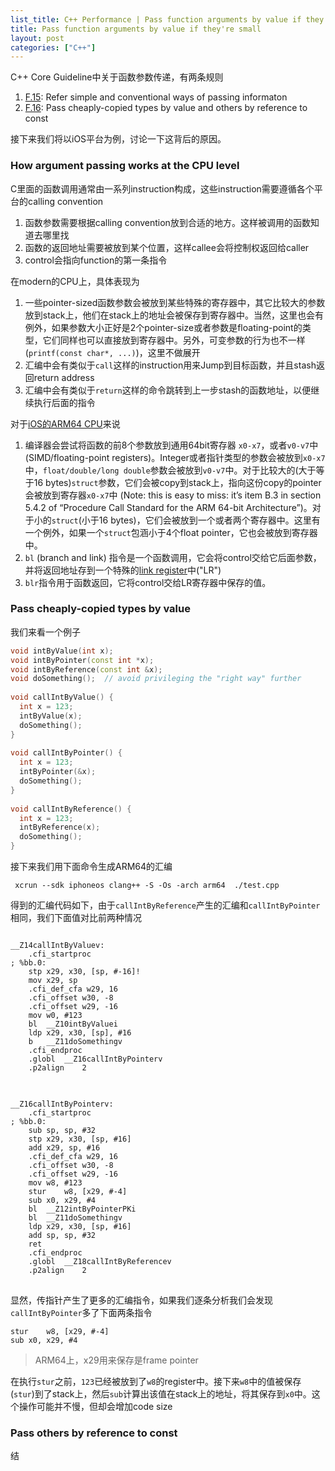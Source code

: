 ```yaml
---
list_title: C++ Performance | Pass function arguments by value if they're small
title: Pass function arguments by value if they're small
layout: post
categories: ["C++"]
---
```


C++ Core Guideline中关于函数参数传递，有两条规则

1. [F.15](https://isocpp.github.io/CppCoreGuidelines/CppCoreGuidelines#f15-prefer-simple-and-conventional-ways-of-passing-information): Refer simple and conventional ways of passing informaton
2. [F.16](https://isocpp.github.io/CppCoreGuidelines/CppCoreGuidelines#f16-for-in-parameters-pass-cheaply-copied-types-by-value-and-others-by-reference-to-const): Pass cheaply-copied types by value and others by reference to const

接下来我们将以iOS平台为例，讨论一下这背后的原因。

### How argument passing works at the CPU level

C里面的函数调用通常由一系列instruction构成，这些instruction需要遵循各个平台的calling convention

1. 函数参数需要根据calling convention放到合适的地方。这样被调用的函数知道去哪里找
2. 函数的返回地址需要被放到某个位置，这样callee会将控制权返回给caller
3. control会指向function的第一条指令

在modern的CPU上，具体表现为

1. 一些pointer-sized函数参数会被放到某些特殊的寄存器中，其它比较大的参数放到stack上，他们在stack上的地址会被保存到寄存器中。当然，这里也会有例外，如果参数大小正好是2个pointer-size或者参数是floating-point的类型，它们同样也可以直接放到寄存器中。另外，可变参数的行为也不一样(`printf(const char*, ...)`)，这里不做展开
2. 汇编中会有类似于`call`这样的instruction用来Jump到目标函数，并且stash返回return address
3. 汇编中会有类似于`return`这样的命令跳转到上一步stash的函数地址，以便继续执行后面的指令

对于[iOS的ARM64 CPU](https://developer.apple.com/documentation/xcode/writing-arm64-code-for-apple-platforms#//apple_ref/doc/uid/TP40013702-SW1)来说

1. 编译器会尝试将函数的前8个参数放到通用64bit寄存器 `x0-x7`，或者`v0-v7`中(SIMD/floating-point registers)。Integer或者指针类型的参数会被放到`x0-x7`中，`float/double/long double`参数会被放到`v0-v7`中。对于比较大的(大于等于16 bytes)`struct`参数，它们会被copy到stack上，指向这份copy的pointer会被放到寄存器`x0-x7`中 (Note: this is easy to miss: it’s item B.3 in section 5.4.2 of “Procedure Call Standard for the ARM 64-bit Architecture”)。对于小的`struct`(小于16 bytes)，它们会被放到一个或者两个寄存器中。这里有一个例外，如果一个`struct`包涵小于4个float pointer，它也会被放到寄存器中。
2. `bl` (branch and link) 指令是一个函数调用，它会将control交给它后面参数，并将返回地址存到一个特殊的[link register](https://en.wikipedia.org/wiki/Link_register)中("LR")
3. `blr`指令用于函数返回，它将control交给LR寄存器中保存的值。

### Pass cheaply-copied types by value

我们来看一个例子

```cpp
void intByValue(int x);
void intByPointer(const int *x);
void intByReference(const int &x);
void doSomething();  // avoid privileging the "right way" further
 
void callIntByValue() {
  int x = 123;
  intByValue(x);
  doSomething();
}
 
void callIntByPointer() {
  int x = 123;
  intByPointer(&x);
  doSomething();
}
 
void callIntByReference() {
  int x = 123;
  intByReference(x);
  doSomething();
}
```

接下来我们用下面命令生成ARM64的汇编

```
 xcrun --sdk iphoneos clang++ -S -Os -arch arm64  ./test.cpp
 ```

得到的汇编代码如下，由于`callIntByReference`产生的汇编和`callIntByPointer`相同，我们下面值对比前两种情况

<div class="md-flex-h md-margin-bottom-24">
<div>
<pre class="highlight language-python md-no-padding-v md-height-full">
<code class="language-cpp">
__Z14callIntByValuev:
	.cfi_startproc
; %bb.0:
	stp	x29, x30, [sp, #-16]!
	mov	x29, sp
	.cfi_def_cfa w29, 16
	.cfi_offset w30, -8
	.cfi_offset w29, -16
	mov	w0, #123
	bl	__Z10intByValuei
	ldp	x29, x30, [sp], #16
	b	__Z11doSomethingv
	.cfi_endproc      
	.globl	__Z16callIntByPointerv
	.p2align	2
</code>
</pre>
</div>
<div class="md-margin-left-12">
<pre class="highlight md-no-padding-v md-height-full">
<code class="language-python">
__Z16callIntByPointerv:
	.cfi_startproc
; %bb.0:
	sub	sp, sp, #32
	stp	x29, x30, [sp, #16]
	add	x29, sp, #16
	.cfi_def_cfa w29, 16
	.cfi_offset w30, -8
	.cfi_offset w29, -16
	mov	w8, #123
	stur	w8, [x29, #-4]
	sub	x0, x29, #4
	bl	__Z12intByPointerPKi
	bl	__Z11doSomethingv
	ldp	x29, x30, [sp, #16]
	add	sp, sp, #32
	ret
	.cfi_endproc
	.globl	__Z18callIntByReferencev
	.p2align	2
</code>
</pre>
</div>
</div>

显然，传指针产生了更多的汇编指令，如果我们逐条分析我们会发现`callIntByPointer`多了下面两条指令

```
stur	w8, [x29, #-4]
sub	x0, x29, #4
```

> ARM64上，x29用来保存是frame pointer

在执行`stur`之前，`123`已经被放到了`w8`的register中。接下来`w8`中的值被保存(`stur`)到了stack上，然后`sub`计算出该值在stack上的地址，将其保存到`x0`中。这个操作可能并不慢，但却会增加code size

### Pass others by reference to const

结
